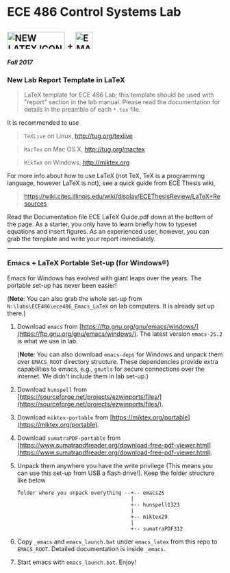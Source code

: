 # ECE 486 Control Systems Lab 

## <img src="https://github.com/yunlhan/ece486lab_latex/blob/master/newIcon.png" alt="NEW LATEX ICON" width="135" height="40"/> + <img src="http://cvs.savannah.gnu.org/viewvc/*checkout*/emacs/emacs/etc/images/icons/hicolor/48x48/apps/emacs.png" alt="EMACS ICON" witdh="40" height="40"/>

**_Fall_ _2017_** 

### New Lab Report Template in LaTeX 

> LaTeX template for ECE 486 Lab; this template should be used with "report" section in the lab manual. Please read the documentation for details in the preamble of each `*.tex` file. 

It is recommended to use 

> `TeXLive` on Linux, http://tug.org/texlive

> `MacTex` on Mac OS X, http://tug.org/mactex

> `MikTeX` on Windows, http://miktex.org

For more info about how to use LaTeX (not TeX, TeX is a programming language, however LaTeX is not), see a quick guide from ECE Thesis wiki,

> https://wiki.cites.illinois.edu/wiki/display/ECEThesisReview/LaTeX+Resources

Read the Documentation file ECE LaTeX Guide.pdf down at the bottom of the page. As a starter, you only have to learn briefly how to typeset equations and insert figures. As an experienced user, however, you can grab the template and write your report immediately.

---

### Emacs + LaTeX Portable Set-up (for Windows&reg;) 

Emacs for Windows has evolved with giant leaps over the years. The portable set-up has never been easier!

(**Note**: You can also grab the whole set-up from `N:\labs\ECE486\ece486_Emacs_LaTeX` on lab computers. It is already set up there.)

1. Download `emacs` from [https://ftp.gnu.org/gnu/emacs/windows/](https://ftp.gnu.org/gnu/emacs/windows/). The latest version `emacs-25.2` is what we use in lab.

   (**Note**: You can also download `emacs-deps` for Windows and unpack them over `EMACS_ROOT` directory structure. These dependencies provide extra capabilities to emacs, e.g., `gnutls` for secure connections over the internet. We didn't include them in lab set-up.) 

2. Download `hunspell` from [https://sourceforge.net/projects/ezwinports/files/](https://sourceforge.net/projects/ezwinports/files/). 

3. Download `miktex-portable` from [https://miktex.org/portable](https://miktex.org/portable). 

4. Download `sumatraPDF-portable` from [https://www.sumatrapdfreader.org/download-free-pdf-viewer.html](https://www.sumatrapdfreader.org/download-free-pdf-viewer.html).

5. Unpack them anywhere you have the write privilege (This means you can use this set-up from USB a flash drive!). Keep the folder structure like below

    ``` 
    folder where you unpack everything --+-- emacs25
                                         |
                                         +-- hunspell1323
                                         |
                                         +-- miktex29
                                         |
                                         +-- sumatraPDF312
    ```
  
 6. Copy `_emacs` and `emacs_launch.bat` under `emacs_latex` from this repo  to `EMACS_ROOT`. Detailed documentation is inside `_emacs`.
 
 7. Start emacs with `emacs_launch.bat`. Enjoy!

